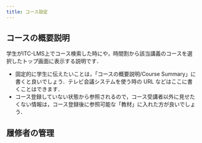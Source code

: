 ```yaml
---
title: コース設定
---
```


## コースの概要説明

学生がITC-LMS上でコース検索した時にや，時間割から該当講義のコースを選択したトップ画面に表示する説明です．

* 固定的に学生に伝えたいことは，「コースの概要説明/Course Summary」に書くと良いでしょう．テレビ会議システムを使う時の URL などはここに書くことはできます．
* コース登録していない状態から参照されるので，コース受講者以外に見せたくない情報は，コース登録後に参照可能な「教材」に入れた方が良いでしょう．

## 履修者の管理

<!-- 
コース設定 -> コース設定で編集する
「履修者範囲設定」，「自己登録」，「履修確定以降」，「メッセージ利用」についてお勧め設定と，変更するとどうなるかの説明をする
-->

<!-- 
コース参加者登録で何ができるか．TAや他の担当教員の登録．
自己登録を許さない場合での手動登録などの説明
-->